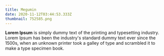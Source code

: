 ```yaml
---
title: Megumin
date: 2020-11-12T03:44:53.333Z
thumbnail: 752585.png
---
```

<!--StartFragment-->

**Lorem Ipsum** is simply dummy text of the printing and typesetting industry. Lorem Ipsum has been the industry's standard dummy text ever since the 1500s, when an unknown printer took a galley of type and scrambled it to make a type specimen book.

<!--EndFragment-->